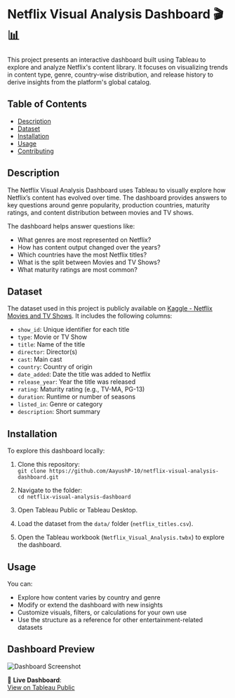 # Netflix Visual Analysis Dashboard 🎬📊

This project presents an interactive dashboard built using Tableau to explore and analyze Netflix's content library. It focuses on visualizing trends in content type, genre, country-wise distribution, and release history to derive insights from the platform's global catalog.

## Table of Contents

- [Description](#description)
- [Dataset](#dataset)
- [Installation](#installation)
- [Usage](#usage)
- [Contributing](#contributing)

## Description

The Netflix Visual Analysis Dashboard uses Tableau to visually explore how Netflix’s content has evolved over time. The dashboard provides answers to key questions around genre popularity, production countries, maturity ratings, and content distribution between movies and TV shows.

The dashboard helps answer questions like:

- What genres are most represented on Netflix?
- How has content output changed over the years?
- Which countries have the most Netflix titles?
- What is the split between Movies and TV Shows?
- What maturity ratings are most common?

## Dataset

The dataset used in this project is publicly available on [Kaggle - Netflix Movies and TV Shows](https://www.kaggle.com/datasets/shivamb/netflix-shows). It includes the following columns:

- `show_id`: Unique identifier for each title  
- `type`: Movie or TV Show  
- `title`: Name of the title  
- `director`: Director(s)  
- `cast`: Main cast  
- `country`: Country of origin  
- `date_added`: Date the title was added to Netflix  
- `release_year`: Year the title was released  
- `rating`: Maturity rating (e.g., TV-MA, PG-13)  
- `duration`: Runtime or number of seasons  
- `listed_in`: Genre or category  
- `description`: Short summary  

## Installation

To explore this dashboard locally:

1. Clone this repository:  
   `git clone https://github.com/AayushP-10/netflix-visual-analysis-dashboard.git`

2. Navigate to the folder:  
   `cd netflix-visual-analysis-dashboard`

3. Open Tableau Public or Tableau Desktop.

4. Load the dataset from the `data/` folder (`netflix_titles.csv`).

5. Open the Tableau workbook (`Netflix_Visual_Analysis.twbx`) to explore the dashboard.

## Usage

You can:

- Explore how content varies by country and genre
- Modify or extend the dashboard with new insights
- Customize visuals, filters, or calculations for your own use
- Use the structure as a reference for other entertainment-related datasets

## Dashboard Preview

![Dashboard Screenshot](images/dashboard_preview.png)

🔗 **Live Dashboard**:  
[View on Tableau Public](https://public.tableau.com/app/profile/AayushP-10/viz/Netflix_Visual_Analysis_Dashboard)



